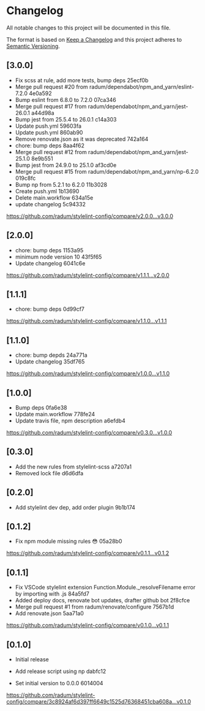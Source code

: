 # Changelog

All notable changes to this project will be documented in this file.

The format is based on [Keep a Changelog](http://keepachangelog.com/en/1.0.0/)
and this project adheres to [Semantic Versioning](http://semver.org/spec/v2.0.0.html).

## [3.0.0]

- Fix scss at rule, add more tests, bump deps  25ecf0b
- Merge pull request #20 from radum/dependabot/npm_and_yarn/eslint-7.2.0  4e0a592
- Bump eslint from 6.8.0 to 7.2.0  07ca346
- Merge pull request #17 from radum/dependabot/npm_and_yarn/jest-26.0.1  a44d98a
- Bump jest from 25.5.4 to 26.0.1  c14a303
- Update push.yml  59603fa
- Update push.yml  860ab90
- Remove renovate.json as it was deprecated  742a164
- chore: bump deps  8aa4f62
- Merge pull request #12 from radum/dependabot/npm_and_yarn/jest-25.1.0  8e9b551
- Bump jest from 24.9.0 to 25.1.0  af3cd0e
- Merge pull request #15 from radum/dependabot/npm_and_yarn/np-6.2.0  019c8fc
- Bump np from 5.2.1 to 6.2.0  11b3028
- Create push.yml  1b13690
- Delete main.workflow  634a15e
- update changelog  5c94332

https://github.com/radum/stylelint-config/compare/v2.0.0...v3.0.0

## [2.0.0]

- chore: bump deps  1153a95
- minimum node version 10  43f5f65
- Update changelog  6041c6e

https://github.com/radum/stylelint-config/compare/v1.1.1...v2.0.0

## [1.1.1]

- chore: bump deps  0d99cf7

https://github.com/radum/stylelint-config/compare/v1.1.0...v1.1.1

## [1.1.0]

- chore: bump depds  24a771a
- Update changelog  35df765

https://github.com/radum/stylelint-config/compare/v1.0.0...v1.1.0

## [1.0.0]

- Bump deps  0fa6e38
- Update main.workflow  778fe24
- Update travis file, npm description  a6efdb4

https://github.com/radum/stylelint-config/compare/v0.3.0...v1.0.0

## [0.3.0]

- Add the new rules from stylelint-scss a7207a1
- Removed lock file d6d6dfa

## [0.2.0]

- Add stylelint dev dep, add order plugin 9b1b174

## [0.1.2]

- Fix npm module missing rules 😳  05a28b0

https://github.com/radum/stylelint-config/compare/v0.1.1...v0.1.2

## [0.1.1]

- Fix VSCode stylelint extension Function.Module._resolveFilename error by importing with .js  84a5fd7
- Added deploy docs, renovate bot updates, drafter github bot  2f8cfce
- Merge pull request #1 from radum/renovate/configure  7567b1d
- Add renovate.json  5aa71a0

https://github.com/radum/stylelint-config/compare/v0.1.0...v0.1.1

## [0.1.0]

- Initial release

- Add release script using np  dabfc12
- Set initial version to 0.0.0  6014004

https://github.com/radum/stylelint-config/compare/3c8924af6d397ff6649c1525d76368451cba608a...v0.1.0
